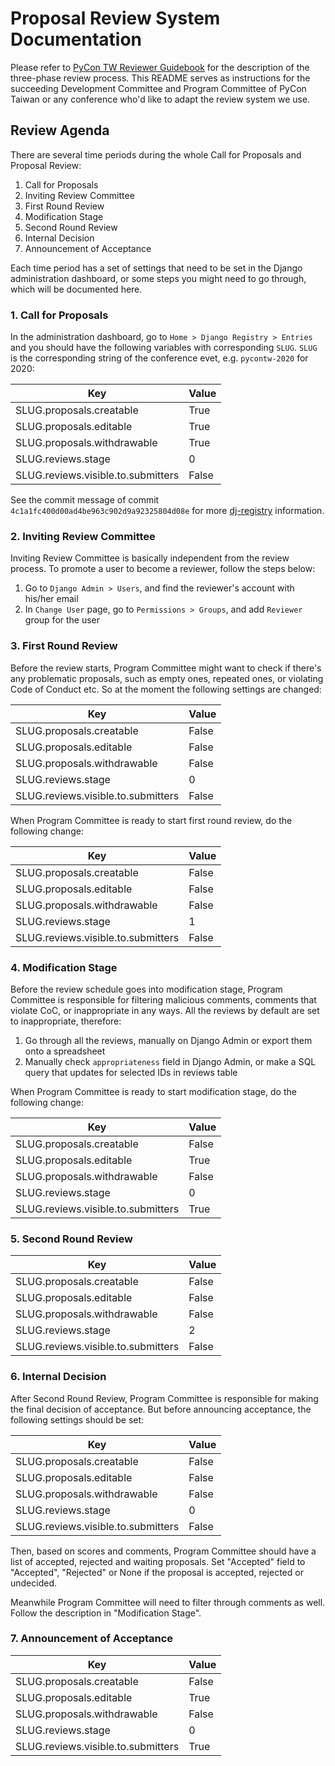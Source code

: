 # Proposal Review System Documentation

Please refer to [PyCon TW Reviewer Guidebook](https://pycontw.github.io/reviewer-guidebook/)
for the description of the three-phase review process.  This README serves as instructions
for the succeeding Development Committee and Program Committee of PyCon Taiwan or any
conference who'd like to adapt the review system we use.

## Review Agenda

There are several time periods during the whole Call for Proposals and Proposal Review:

1. Call for Proposals
2. Inviting Review Committee
3. First Round Review
4. Modification Stage
5. Second Round Review
6. Internal Decision
7. Announcement of Acceptance

Each time period has a set of settings that need to be set in the Django administration dashboard, or
some steps you might need to go through, which will be documented here.

### 1. Call for Proposals

In the administration dashboard, go to `Home > Django Registry > Entries` and you should have the following variables
with corresponding `SLUG`. `SLUG` is the corresponding string of the conference evet, e.g. `pycontw-2020` for 2020:

| Key                                | Value   |
| ---------------------------------- | ------- |
| SLUG.proposals.creatable           | True    |
| SLUG.proposals.editable            | True    |
| SLUG.proposals.withdrawable        | True    |
| SLUG.reviews.stage                 | 0       |
| SLUG.reviews.visible.to.submitters | False   |

See the commit message of commit `4c1a1fc400d00ad4be963c902d9a92325804d08e`
for more [dj-registry](https://pypi.org/project/dj-registry/) information.

### 2. Inviting Review Committee

Inviting Review Committee is basically independent from the review process.  To promote a
user to become a reviewer, follow the steps below:

1. Go to `Django Admin > Users`, and find the reviewer's account with his/her email
2. In `Change User` page, go to `Permissions > Groups`, and add `Reviewer` group for the user

### 3. First Round Review

Before the review starts, Program Committee might want to check if there's any problematic
proposals, such as empty ones, repeated ones, or violating Code of Conduct etc.  So at the
moment the following settings are changed:

| Key                                | Value    |
| ---------------------------------- | -------- |
| SLUG.proposals.creatable           | False    |
| SLUG.proposals.editable            | False    |
| SLUG.proposals.withdrawable        | False    |
| SLUG.reviews.stage                 | 0        |
| SLUG.reviews.visible.to.submitters | False    |

When Program Committee is ready to start first round review, do the following change:

| Key                                | Value    |
| ---------------------------------- | -------- |
| SLUG.proposals.creatable           | False    |
| SLUG.proposals.editable            | False    |
| SLUG.proposals.withdrawable        | False    |
| SLUG.reviews.stage                 | 1        |
| SLUG.reviews.visible.to.submitters | False    |

### 4. Modification Stage

Before the review schedule goes into modification stage, Program Committee is responsible
for filtering malicious comments, comments that violate CoC, or inappropriate in any
ways.  All the reviews by default are set to inappropriate, therefore:

1. Go through all the reviews, manually on Django Admin or export them onto a spreadsheet
2. Manually check `appropriateness` field in Django Admin, or make a SQL query that
   updates for selected IDs in reviews table

When Program Committee is ready to start modification stage, do the following change:

| Key                                | Value    |
| ---------------------------------- | -------- |
| SLUG.proposals.creatable           | False    |
| SLUG.proposals.editable            | True     |
| SLUG.proposals.withdrawable        | False    |
| SLUG.reviews.stage                 | 0        |
| SLUG.reviews.visible.to.submitters | True     |

### 5. Second Round Review

| Key                                | Value    |
| ---------------------------------- | -------- |
| SLUG.proposals.creatable           | False    |
| SLUG.proposals.editable            | False    |
| SLUG.proposals.withdrawable        | False    |
| SLUG.reviews.stage                 | 2        |
| SLUG.reviews.visible.to.submitters | False    |

### 6. Internal Decision

After Second Round Review, Program Committee is responsible for making the final
decision of acceptance.  But before announcing acceptance, the following settings should
be set:

| Key                                | Value    |
| ---------------------------------- | -------- |
| SLUG.proposals.creatable           | False    |
| SLUG.proposals.editable            | False    |
| SLUG.proposals.withdrawable        | False    |
| SLUG.reviews.stage                 | 0        |
| SLUG.reviews.visible.to.submitters | False    |

Then, based on scores and comments, Program Committee should have a list of accepted,
rejected and waiting proposals.  Set "Accepted" field to "Accepted", "Rejected" or None
if the proposal is accepted, rejected or undecided.

Meanwhile Program Committee will need to filter through comments as well.  Follow the
description in "Modification Stage".

### 7. Announcement of Acceptance

| Key                                | Value    |
| ---------------------------------- | -------- |
| SLUG.proposals.creatable           | False    |
| SLUG.proposals.editable            | True     |
| SLUG.proposals.withdrawable        | False    |
| SLUG.reviews.stage                 | 0        |
| SLUG.reviews.visible.to.submitters | True     |

